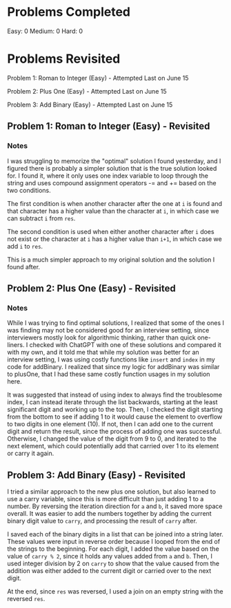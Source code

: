 # Problems Completed
Easy: 0
Medium: 0
Hard: 0

# Problems Revisited
Problem 1: Roman to Integer (Easy) - Attempted Last on June 15

Problem 2: Plus One (Easy) - Attempted Last on June 15

Problem 3: Add Binary (Easy) - Attempted Last on June 15

## Problem 1: Roman to Integer (Easy) - Revisited

### Notes

I was struggling to memorize the "optimal" solution I found yesterday, and I figured there is
probably a simpler solution that is the true solution looked for. I found it, where it only uses
one index variable to loop through the string and uses compound assignment operators -= and +=
based on the two conditions.

The first condition is when another character after the one at `i` is found and that character has
a higher value than the character at `i`, in which case we can subtract `i` from `res`.

The second condition is used when either another character after `i` does not exist or the character
at `i` has a higher value than `i+1`, in which case we add `i` to `res`.

This is a much simpler approach to my original solution and the solution I found after.

## Problem 2: Plus One (Easy) - Revisited

### Notes

While I was trying to find optimal solutions, I realized that some of the ones I was finding may
not be considered good for an interview setting, since interviewers mostly look for algorithmic
thinking, rather than quick one-liners. I checked with ChatGPT with one of these solutions and compared
it with my own, and it told me that while my solution was better for an interview setting, I was using
costly functions like `insert` and `index` in my code for addBinary. I realized that since my logic for
addBinary was similar to plusOne, that I had these same costly function usages in my solution here.

It was suggested that instead of using index to always find the troublesome index, I can instead iterate
through the list backwards, starting at the least significant digit and working up to the top. Then, I
checked the digit starting from the bottom to see if adding 1 to it would cause the element to overflow to
two digits in one element (10). If not, then I can add one to the current digit and return the result,
since the process of adding one was successful. Otherwise, I changed the value of the digit from 9 to 0,
and iterated to the next element, which could potentially add that carried over 1 to its element or carry
it again.

## Problem 3: Add Binary (Easy) - Revisited

I tried a similar approach to the new plus one solution, but also learned to use a carry variable, since
this is more difficult than just adding 1 to a number. By reversing the iteration direction for `a` and `b`,
it saved more space overall. It was easier to add the numbers together by adding the current binary digit
value to `carry`, and processing the result of `carry` after.

I saved each of the binary digits in a list that can be joined into a string later. These values were input in
reverse order because I looped from the end of the strings to the beginning. For each digit, I added the value
based on the value of `carry % 2`, since it holds any values added from `a` and `b`. Then, I used integer division
by 2 on `carry` to show that the value caused from the addition was either added to the current digit or
carried over to the next digit.

At the end, since `res` was reversed, I used a join on an empty string with the reversed `res`.